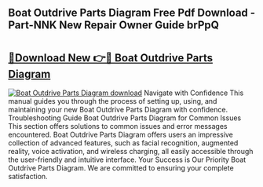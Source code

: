 ## Boat Outdrive Parts Diagram Free Pdf Download - Part-NNK New Repair Owner Guide brPpQ

# <h2><a href="http://dfunamj.blite.top/?on=Boat+Outdrive+Parts+Diagram">🔗Download New 👉🔴 Boat Outdrive Parts Diagram</a></h2>

[![Boat Outdrive Parts Diagram download](https://i.imgur.com/lujVjoI.png)](http://dfunamj.blite.top/?on=Boat+Outdrive+Parts+Diagram)
Navigate with Confidence This manual guides you through the process of setting up, using, and maintaining your new Boat Outdrive Parts Diagram with confidence. Troubleshooting Guide Boat Outdrive Parts Diagram for Common Issues This section offers solutions to common issues and error messages encountered. Boat Outdrive Parts Diagram offers users an impressive collection of advanced features, such as facial recognition, augmented reality, voice activation, and wireless charging, all easily accessible through the user-friendly and intuitive interface. Your Success is Our Priority Boat Outdrive Parts Diagram. We are committed to ensuring your complete satisfaction.
